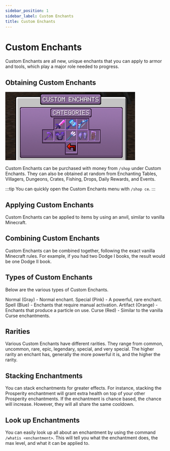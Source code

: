 ```yaml
---
sidebar_position: 1
sidebar_label: Custom Enchants
title: Custom Enchants
---
```


# Custom Enchants

Custom Enchants are all new, unique enchants that you can apply to armor and tools, which play a major role needed to progress.

## Obtaining Custom Enchants

![Custom Enchants](./img/ce-categories.png)

Custom Enchants can be purchased with money from `/shop` under Custom Enchants. They can also be obtained at random from Enchanting Tables, Villagers, Dungeons, Crates, Fishing, Drops, Daily Rewards, and Events.

:::tip
You can quickly open the Custom Enchants menu with `/shop ce`.
:::

## Applying Custom Enchants

Custom Enchants can be applied to items by using an anvil, similar to vanilla Minecraft.

## Combining Custom Enchants

Custom Enchants can be combined together, following the exact vanilla Minecraft rules. For example, if you had two Dodge I books, the result would be one Dodge II book.

## Types of Custom Enchants

Below are the various types of Custom Enchants.

Normal (Gray) - Normal enchant.
Special (Pink) - A powerful, rare enchant.
Spell (Blue) - Enchants that require manual activation.
Artifact (Orange) - Enchants that produce a particle on use.
Curse (Red) - Similar to the vanilla Curse enchantments.

## Rarities

Various Custom Enchants have different rarities. They range from common, uncommon, rare, epic, legendary, special, and very special. The higher rarity an enchant has, generally the more powerful it is, and the higher the rarity.

## Stacking Enchantments

You can stack enchantments for greater effects. For instance, stacking the Prosperity enchantment will grant extra health on top of your other Prosperity enchantments. If the enchantment is chance based, the chance will increase. However, they will all share the same cooldown.

## Look up Enchantments

You can easily look up all about an enchantment by using the command `/whatis <enchantment>`. This will tell you what the enchantment does, the max level, and what it can be applied to.